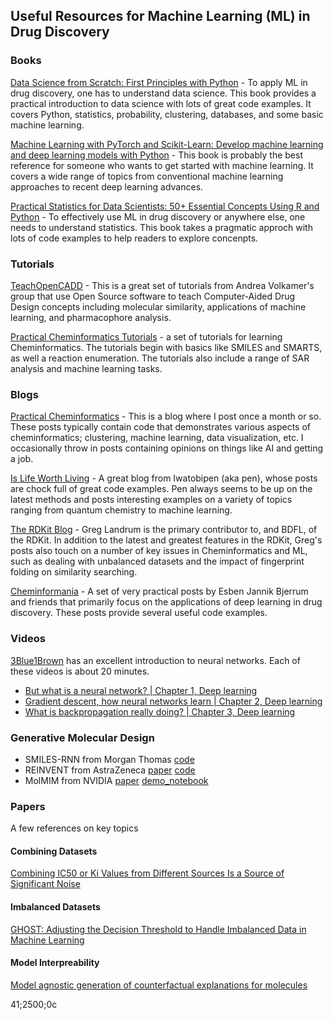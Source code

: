 ## Useful Resources for Machine Learning (ML) in Drug Discovery

### Books

[Data Science from Scratch: First Principles with Python](https://www.amazon.com/Data-Science-Scratch-Principles-Python/dp/1492041130) -
To apply ML in drug discovery, one has to understand data science. This book provides a practical introduction to data science with lots of great code examples.  It covers Python, statistics, probability, clustering, databases, and some basic machine learning.

[Machine Learning with PyTorch and Scikit-Learn: Develop machine learning and deep learning models with Python](https://www.amazon.com/Machine-Learning-PyTorch-Scikit-Learn-learning/dp/1801819319) -
This book is probably the best reference for someone who wants to get started with machine learning. It covers a wide range of topics from conventional machine learning approaches to recent deep learning advances.

[Practical Statistics for Data Scientists: 50+ Essential Concepts Using R and Python](https://www.amazon.com/Practical-Statistics-Data-Scientists-Essential/dp/149207294X) -
To effectively use ML in drug discovery or anywhere else, one needs to understand statistics. This book takes a pragmatic approch with lots of code examples to help readers to explore concenpts.


### Tutorials

[TeachOpenCADD](https://github.com/volkamerlab/TeachOpenCADD) - This is a great set of tutorials from Andrea Volkamer's group that use Open Source software to teach Computer-Aided Drug Design concepts including molecular similarity, applications of machine learning, and pharmacophore analysis.

[Practical Cheminformatics Tutorials](https://github.com/PatWalters/practical_cheminformatics_tutorials) - a set of tutorials for learning Cheminformatics. The tutorials begin with basics like SMILES and SMARTS, as well a reaction enumeration.  The tutorials also include a range of SAR analysis and machine learning tasks.

### Blogs

[Practical Cheminformatics](https://practicalcheminformatics.blogspot.com/) - This is a blog where I post once a month or so. These posts typically contain code that demonstrates various aspects of cheminformatics; clustering, machine learning, data visualization, etc. I occasionally throw in posts containing opinions on things like AI and getting a job.

[Is Life Worth Living](https://iwatobipen.wordpress.com/) - A great blog from Iwatobipen (aka pen), whose posts are chock full of great code examples.  Pen always seems to be up on the latest methods and posts interesting examples on a variety of topics ranging from quantum chemistry to machine learning.

[The RDKit Blog](http://rdkit.blogspot.com/) - Greg Landrum is the primary contributor to, and BDFL, of the RDKit.  In addition to the latest and greatest features in the RDKit, Greg's posts also touch on a number of key issues in Cheminformatics and ML, such as dealing with unbalanced datasets and the impact of fingerprint folding on similarity searching.

[Cheminformania](http://www.cheminformania.com/) - A set of very practical posts by Esben Jannik Bjerrum and friends that primarily focus on the applications of deep learning in drug discovery.  These posts provide several useful code examples.

### Videos

[3Blue1Brown](https://www.3blue1brown.com/) has an excellent introduction to neural networks. Each of these videos is about 20 minutes.
- [But what is a neural network? | Chapter 1, Deep learning](https://www.youtube.com/watch?v=aircAruvnKk&t=2s)
- [Gradient descent, how neural networks learn | Chapter 2, Deep learning](https://www.youtube.com/watch?v=IHZwWFHWa-w&t=844s)
- [What is backpropagation really doing? | Chapter 3, Deep learning](https://www.youtube.com/watch?v=Ilg3gGewQ5U&t=481s)

### Generative Molecular Design
- SMILES-RNN from Morgan Thomas [code](https://github.com/MorganCThomas/SMILES-RNN)
- REINVENT from AstraZeneca [paper](https://jcheminf.biomedcentral.com/articles/10.1186/s13321-024-00812-5) [code](https://github.com/MolecularAI/REINVENT4)
- MolMIM from NVIDIA [paper](https://arxiv.org/abs/2208.09016) [demo_notebook](https://docs.nvidia.com/bionemo-framework/latest/notebooks/MolMIM_GenerativeAI_local_inference_with_examples.html)

### Papers
A few references on key topics
#### Combining Datasets
[Combining IC50 or Ki Values from Different Sources Is a Source of Significant Noise](https://pubs.acs.org/doi/10.1021/acs.jcim.4c00049)

#### Imbalanced Datasets
[GHOST: Adjusting the Decision Threshold to Handle Imbalanced Data in Machine Learning](https://pubs.acs.org/doi/10.1021/acs.jcim.1c00160)

#### Model Interpreability
[Model agnostic generation of counterfactual explanations for molecules](https://pubs.rsc.org/en/content/articlelanding/2022/sc/d1sc05259d)

41;2500;0c
